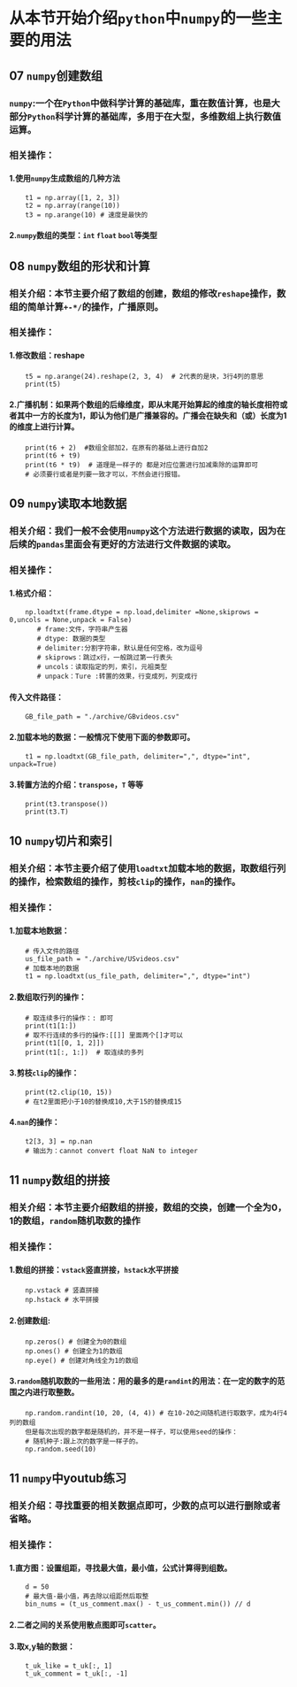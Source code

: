 # 从本节开始介绍`python`中`numpy`的一些主要的用法
## 07 `numpy`创建数组
### `numpy`:一个在`Python`中做科学计算的基础库，重在数值计算，也是大部分`Python`科学计算的基础库，多用于在大型，多维数组上执行数值运算。
### 相关操作：
#### 1.使用`numpy`生成数组的几种方法
        t1 = np.array([1, 2, 3])
        t2 = np.array(range(10))
        t3 = np.arange(10) # 速度是最快的
#### 2.`numpy`数组的类型：`int` `float` `bool`等类型
## 08 `numpy`数组的形状和计算
### 相关介绍：本节主要介绍了数组的创建，数组的修改`reshape`操作，数组的简单计算`+-*/`的操作，广播原则。
### 相关操作：
#### 1.修改数组：reshape
        t5 = np.arange(24).reshape(2, 3, 4)  # 2代表的是块，3行4列的意思
        print(t5)
#### 2.广播机制：如果两个数组的后缘维度，即从末尾开始算起的维度的轴长度相符或者其中一方的长度为1，即认为他们是广播兼容的。广播会在缺失和（或）长度为1的维度上进行计算。
        print(t6 + 2)  #数组全部加2，在原有的基础上进行自加2
        print(t6 + t9)
        print(t6 * t9)  # 道理是一样子的 都是对应位置进行加减乘除的运算即可
        # 必须要行或者是列要一致才可以，不然会进行报错。
## 09 `numpy`读取本地数据
### 相关介绍：我们一般不会使用`numpy`这个方法进行数据的读取，因为在后续的`pandas`里面会有更好的方法进行文件数据的读取。
### 相关操作：
#### 1.格式介绍：
        np.loadtxt(frame.dtype = np.load,delimiter =None,skiprows = 0,uncols = None,unpack = False)
           # frame:文件，字符串产生器
           # dtype: 数据的类型
           # delimiter:分割字符串，默认是任何空格，改为逗号
           # skiprows：跳过x行，一般跳过第一行表头
           # uncols：读取指定的列，索引，元祖类型
           # unpack：Ture :转置的效果，行变成列，列变成行
#### 传入文件路径：
        GB_file_path = "./archive/GBvideos.csv"
#### 2.加载本地的数据：一般情况下使用下面的参数即可。
        t1 = np.loadtxt(GB_file_path, delimiter=",", dtype="int", unpack=True)
#### 3.转置方法的介绍：`transpose`，`T` 等等
        print(t3.transpose())
        print(t3.T)
## 10 `numpy`切片和索引
### 相关介绍：本节主要介绍了使用`loadtxt`加载本地的数据，取数组行列的操作，检索数组的操作，剪枝`clip`的操作，`nan`的操作。
### 相关操作：
#### 1.加载本地数据：
        # 传入文件的路径
        us_file_path = "./archive/USvideos.csv"
        # 加载本地的数据
        t1 = np.loadtxt(us_file_path, delimiter=",", dtype="int")
#### 2.数组取行列的操作：
        # 取连续多行的操作：: 即可
        print(t1[1:])
        # 取不行连续的多行的操作:[[]] 里面两个[]才可以
        print(t1[[0, 1, 2]])
        print(t1[:, 1:])  # 取连续的多列
#### 3.剪枝`clip`的操作：
        print(t2.clip(10, 15))
        # 在t2里面把小于10的替换成10,大于15的替换成15
#### 4.`nan`的操作：
        t2[3, 3] = np.nan
        # 输出为：cannot convert float NaN to integer
## 11 `numpy`数组的拼接
### 相关介绍：本节主要介绍数组的拼接，数组的交换，创建一个全为0，1的数组，`random`随机取数的操作
### 相关操作：
#### 1.数组的拼接：`vstack`竖直拼接，`hstack`水平拼接
        np.vstack # 竖直拼接
        np.hstack # 水平拼接
#### 2.创建数组:
        np.zeros() # 创建全为0的数组
        np.ones() # 创建全为1的数组
        np.eye() # 创建对角线全为1的数组
#### 3.`random`随机取数的一些用法：用的最多的是`randint`的用法：在一定的数字的范围之内进行取整数。
        np.random.randint(10, 20, (4, 4)) # 在10-20之间随机进行取数字，成为4行4列的数组
        但是每次出现的数字都是随机的，并不是一样子，可以使用seed的操作：
        # 随机种子:跟上次的数字是一样子的。
        np.random.seed(10)
## 11 `numpy`中youtub练习
### 相关介绍：寻找重要的相关数据点即可，少数的点可以进行删除或者省略。
### 相关操作：
#### 1.直方图：设置组距，寻找最大值，最小值，公式计算得到组数。
        d = 50
        # 最大值-最小值，再去除以组距然后取整
        bin_nums = (t_us_comment.max() - t_us_comment.min()) // d
#### 2.二者之间的关系使用散点图即可`scatter`。
#### 3.取x,y轴的数据：
        t_uk_like = t_uk[:, 1]
        t_uk_comment = t_uk[:, -1]

